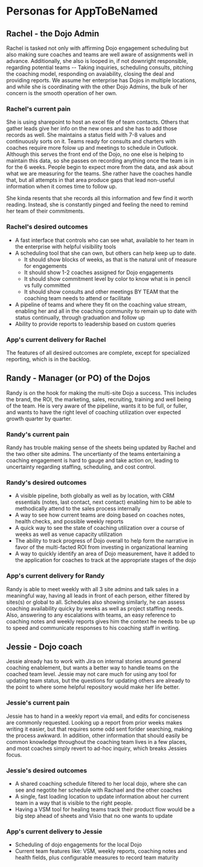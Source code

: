 # Personas for AppToBeNamed

## Rachel - the Dojo Admin
Rachel is tasked not only with affirming Dojo engagement scheduling but also making sure coaches and teams are well aware of assignments well in advance. Additionally, she also is looped in, if not downright responsible, regarding potential teams -- Taking inquiries, scheduling consults, pitching the coaching model, responding on avaiability, closing the deal and providing reports. We assume her enterprise has Dojos in multiple locations, and while she is coordinating with the other Dojo Admins, the bulk of her concern is the smooth operation of her own.

### Rachel's current pain
She is using sharepoint to host an excel file of team contacts. Others that gather leads give her info on the new ones and she has to add those records as well. She maintains a status field with 7-8 values and continuously sorts on it. Teams ready for consults and charters with coaches require more folow up and meetings to schedule in Outlook. Although this serves the front end of the Dojo, no one else is helping to maintain this data, so she passes on recording anything once the team is in for the 6 weeks. People begin to expect more from the data, and ask about what we are measuring for the teams. She rather have the coaches handle that, but all attempts in that area produce gaps that lead non-useful information when it comes time to follow up.

She kinda resents that she records all this information and few find it worth reading. Instead, she is constantly pinged and feeling the need to remind her team of their commitments.

### Rachel's desired outcomes
- A fast interface that controls who can see what, available to her team in the enterprise with helpful visibility tools
- A scheduling tool that she can own, but others can help keep up to date.
	- It should show blocks of weeks, as that is the natural unit of measure for engagements
	- It should show 1-2 coaches assigned for Dojo engagements
	- It should show commitment level by color to know what is in pencil vs fully committed
	- It should show consults and other meetings BY TEAM that the coaching team needs to attend or facilitate
- A pipeline of teams and where they fit on the coaching value stream, enabling her and all in the coaching community to remain up to date with status continually, through graduation and follow up
- Ability to provide reports to leadership based on custom queries

### App's current delivery for Rachel
The features of all desired outcomes are complete, except for specialized reporting, which is in the backlog.

## Randy - Manager (or PO) of the Dojos
Randy is on the hook for making the multi-site Dojo a success. This includes the brand, the ROI, the marketing, sales, recruiting, training and well being of the team. He is very aware of the pipeliine, wants it to be full, or fuller, and wants to have the right level of coaching utilization over expected growth quarter by quarter.

### Randy's current pain
Randy has trouble making sense of the sheets being updated by Rachel and the two other site admins. The uncertianty of the teams entertaining a coaching engagement is hard to gauge and take action on, leading to uncertainty regarding staffing, scheduling, and cost control. 

### Randy's desired outcomes
- A visible pipeline, both globally as well as by location, with CRM essentials (notes, last contact, next contact) enabling him to be able to methodically attend to the sales process internally
- A way to see how current teams are doing based on coaches notes, health checks, and possible weekly reports
- A quick way to see the state of coaching utilization over a course of weeks as well as venue capacity utilization
- The ability to track progress of Dojo overall to help form the narrative in favor of the multi-facted ROI from investing in organizational learning
- A way to quickly identify an area of Dojo measurement, have it added to the application for coaches to track at the appropriate stages of the dojo

### App's current delivery for Randy
Randy is able to meet weekly with all 3 site admins and talk sales in a meaningful way, having all leads in front of each person, either filtered by sites(s) or global to all. Schedules also showing similarly, he can assess coaching availability quicky by weeks as well as project staffing needs. 
Also, answering to any escalations with teams, an easy reference to coaching notes and weekly reports gives him the context he needs to be up to speed and communicate responses to his coaching staff in writing.

## Jessie - Dojo coach
Jessie already has to work with Jira on internal stories around general coaching enablement, but wants a better way to handle teams on the coached team level. Jessie may not care much for using any tool for updating team status, but the questions for updating others are already to the point to where some helpful repository would make her life better. 

### Jessie's current pain
Jessie has to hand in a weekly report via email, and edits for conciseness are commonly requested. Looking up a report from prior weeks makes writing it easier, but that requires some odd sent forlder searching, making the process awkward. In addition, other information that should easily be common knowledge throughout the coaching team lives in a few places, and most coaches simply revert to ad-hoc inquiry, which breaks Jessies focus.

### Jessie's desired outcomes
- A shared coaching schedule filtered to her local dojo, where she can see and negotite her schedule with Rachael and the other coaches
- A single, fast loading location to update information about her current team in a way that is visible to the right people.
- Having a VSM tool for healing teams track their product flow would be a big step ahead of sheets and Visio that no one wants to update

### App's current delivery to Jessie
- Scheduling of dojo engagements for the local Dojo 
- Current team features like: VSM, weekly reports, coaching notes and health fields, plus configurable measures to record team maturity




